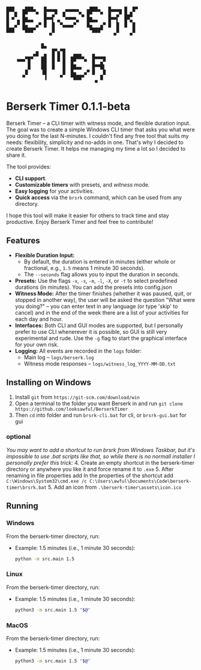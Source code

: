 ```
███   ▄███▄   █▄▄▄▄   ▄▄▄▄▄   ▄███▄   █▄▄▄▄ █  █▀
█  █  █▀   ▀  █  ▄▀  █     ▀▄ █▀   ▀  █  ▄▀ █▄█
█ ▀ ▄ ██▄▄    █▀▀▌ ▄  ▀▀▀▀▄   ██▄▄    █▀▀▌  █▀▄
█  ▄▀ █▄   ▄▀ █  █  ▀▄▄▄▄▀    █▄   ▄▀ █  █  █  █
███   ▀███▀      █             ▀███▀     █     █
                ▀                       ▀     ▀

             █▄
           ▄     █▀▄▀█
       ▄▄▄▀▀ ▄█  █ █ █  ▄███▄   █▄▄▄▄
    ▀▀▀ █    ██  █ ▀ █  █▀   ▀  █  ▄▀
        █    ██  █   █  ██▄▄    █▀▀█▌
       █     ▐█      █  █▄   ▄▀ █   █
      ▀       ▐     ▀   ▀███▀      █
                                 ▀

```

# Berserk Timer 0.1.1-beta

Berserk Timer – a CLI timer with witness mode, and flexible duration input.
The goal was to create a simple Windows CLI timer that asks you what were you doing for the last N-minutes. I couldn't find any free tool that suits my needs: flexibility, simplicity and no-adds in one. That's why I decided to create Berserk Timer. It helps me managing my time a lot so I decided to share it.

The tool provides:

- **CLI support**.
- **Customizable timers** with presets, and _witness_ mode.
- **Easy logging** for your activities.
- **Quick access** via the `brsrk` command, which can be used from any directory.

I hope this tool will make it easier for others to track time and stay productive. Enjoy Berserk Timer and feel free to contribute!

## Features

- **Flexible Duration Input:**
  - By default, the duration is entered in minutes (either whole or fractional, e.g., `1.5` means 1 minute 30 seconds).
  - The `--seconds` flag allows you to input the duration in seconds.
- **Presets:**
  Use the flags `-x`, `-s`, `-m`, `-l`, `-X`, or `-t` to select predefined durations (in minutes). You can add the presets into config.json
- **Witness Mode:**
  After the timer finishes (whether it was paused, quit, or stopped in another way), the user will be asked the question "What were you doing?" – you can enter text in any language (or type 'skip' to cancel) and in the end of the week there are a list of your activities for each day and hour.
- **Interfaces:**
  Both CLI and GUI modes are supported, but I personally prefer to use CLI whenerever it is possible, so GUI is still very experimental and rude. Use the `-g` flag to start the graphical interface for your own risk.
- **Logging:**
  All events are recorded in the `logs` folder:
  - Main log – `logs/berserk.log`
  - Witness mode responses – `logs/witness_log_YYYY-MM-DD.txt`

## Installing on Windows

1. Install `git` from `https://git-scm.com/download/win`
2. Open a terminal to the folder you want Berserk in and run
`git clone https://github.com/looksawful/BerserkTimer`
3. Then `cd` into folder and run `brsrk-cli.bat` for cli, or `brsrk-gui.bat` for gui

### optional
_You may want to add a shortcut to run brsrk from Windows Taskbar, but it's impossible to use .bat scripts like that, so while there is no normall installer I personally prefer this trick:_
4. Create an empty shortcut in the berserk-timer directory or anywhere you like it and force rename it to `.exe` 
5. After renaming in file properties add In the properties of the shortcut add `C:\Windows\System32\cmd.exe /c C:\Users\awful\Documents\Code\berserk-timer\brsrk.bat`
5. Add an icon from `.\berserk-timer\assets\icon.ico`
 
## Running

### Windows

From the berserk-timer directory, run:

- Example: 1.5 minutes (i.e., 1 minute 30 seconds):

  ```cmd
  python -m src.main 1.5
  ```

### Linux

From the berserk-timer directory, run:

- Example: 1.5 minutes (i.e., 1 minute 30 seconds):

  ```bash
  python3 -m src.main 1.5 "$@"
  ```

### MacOS
From the berserk-timer directory, run:

- Example: 1.5 minutes (i.e., 1 minute 30 seconds):

  ```bash
  python3 -m src.main 1.5 "$@"
  ```
